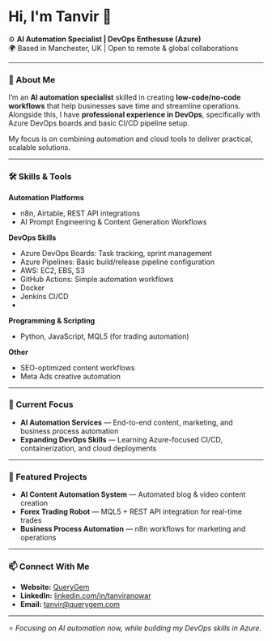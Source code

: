 # Hi, I'm Tanvir 👋

⚙️ **AI Automation Specialist | DevOps Enthesuse (Azure)**  
🌍 Based in Manchester, UK | Open to remote & global collaborations

---

### 🚀 About Me
I’m an **AI automation specialist** skilled in creating **low-code/no-code workflows** that help businesses save time and streamline operations.  
Alongside this, I have **professional experience in DevOps**, specifically with Azure DevOps boards and basic CI/CD pipeline setup.

My focus is on combining automation and cloud tools to deliver practical, scalable solutions.

---

### 🛠️ Skills & Tools

**Automation Platforms**
- n8n, Airtable, REST API integrations  
- AI Prompt Engineering & Content Generation Workflows

**DevOps Skills**
- Azure DevOps Boards: Task tracking, sprint management  
- Azure Pipelines: Basic build/release pipeline configuration
- AWS: EC2, EBS, S3 
- GitHub Actions: Simple automation workflows  
- Docker
- Jenkins CI/CD
- 

**Programming & Scripting**
- Python, JavaScript, MQL5 (for trading automation)

**Other**
- SEO-optimized content workflows  
- Meta Ads creative automation

---

### 📌 Current Focus
- **AI Automation Services** — End-to-end content, marketing, and business process automation
- **Expanding DevOps Skills** — Learning Azure-focused CI/CD, containerization, and cloud deployments

---

### 🌟 Featured Projects
- **AI Content Automation System** — Automated blog & video content creation
- **Forex Trading Robot** — MQL5 + REST API integration for real-time trades
- **Business Process Automation** — n8n workflows for marketing and operations

---

### 📫 Connect With Me
- **Website:** [ QueryGem ](https://queryge.com)  
- **LinkedIn:** [linkedin.com/in/tanviranowar](#)  
- **Email:** tanvir@querygem.com

---
⭐ _Focusing on AI automation now, while building my DevOps skills in Azure._
